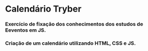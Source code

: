 # Calendário Tryber

### Exercício de fixação dos conhecimentos dos estudos de Eeventos em JS.
### Criação de um calendário utilizando HTML, CSS e JS.